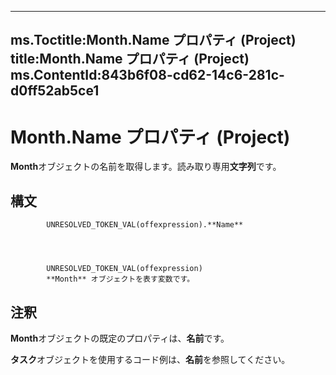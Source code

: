 

---
ms.Toctitle:Month.Name プロパティ (Project)
title:Month.Name プロパティ (Project)
ms.ContentId:843b6f08-cd62-14c6-281c-d0ff52ab5ce1
---
# Month.Name プロパティ (Project)




**Month**オブジェクトの名前を取得します。読み取り専用**文字列**です。

## 構文

            UNRESOLVED_TOKEN_VAL(offexpression).**Name**




            UNRESOLVED_TOKEN_VAL(offexpression)
            **Month** オブジェクトを表す変数です。



## 注釈
**Month**オブジェクトの既定のプロパティは、**名前**です。



**タスク**オブジェクトを使用するコード例は、**名前**を参照してください。




